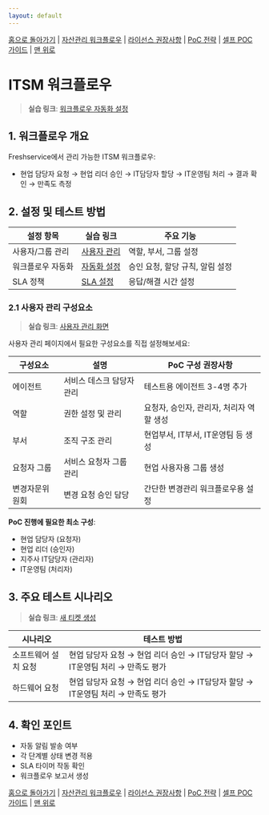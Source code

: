 ```yaml
---
layout: default
---
```

[홈으로 돌아가기](../) | [자산관리 워크플로우](../asset-management/) | [라이선스 권장사항](../license-recommendations/) | [PoC 전략](../strategy/) | [셀프 POC 가이드](../self-service-poc/) | <a href="#top" id="top">맨 위로</a>

# ITSM 워크플로우 

> **실습 링크**: <a href="https://gsholdings.freshservice.com/ws/2/admin/automators" target="_blank">워크플로우 자동화 설정</a>

## 1. 워크플로우 개요

Freshservice에서 관리 가능한 ITSM 워크플로우:
- 현업 담당자 요청 → 현업 리더 승인 → IT담당자 할당 → IT운영팀 처리 → 결과 확인 → 만족도 측정

## 2. 설정 및 테스트 방법

| 설정 항목 | 실습 링크 | 주요 기능 |
|---------|-----------|---------|
| 사용자/그룹 관리 | [사용자 관리](https://gsholdings.freshservice.com/ws/2/admin/home) | 역할, 부서, 그룹 설정 |
| 워크플로우 자동화 | [자동화 설정](https://gsholdings.freshservice.com/ws/2/admin/automators) | 승인 요청, 할당 규칙, 알림 설정 |
| SLA 정책 | [SLA 설정](https://gsholdings.freshservice.com/ws/2/admin/sla_policies) | 응답/해결 시간 설정 |

### 2.1 사용자 관리 구성요소

> **실습 링크**: <a href="https://gsholdings.freshservice.com/ws/2/admin/home" target="_blank">사용자 관리 화면</a>

사용자 관리 페이지에서 필요한 구성요소를 직접 설정해보세요:

| 구성요소 | 설명 | PoC 구성 권장사항 |
|---------|------|-----------------|
| 에이전트 | 서비스 데스크 담당자 관리 | 테스트용 에이전트 3-4명 추가 |
| 역할 | 권한 설정 및 관리 | 요청자, 승인자, 관리자, 처리자 역할 생성 |
| 부서 | 조직 구조 관리 | 현업부서, IT부서, IT운영팀 등 생성 |
| 요청자 그룹 | 서비스 요청자 그룹 관리 | 현업 사용자용 그룹 생성 |
| 변경자문위원회 | 변경 요청 승인 담당 | 간단한 변경관리 워크플로우용 설정 |

**PoC 진행에 필요한 최소 구성**:
- 현업 담당자 (요청자)
- 현업 리더 (승인자)
- 지주사 IT담당자 (관리자)
- IT운영팀 (처리자)

## 3. 주요 테스트 시나리오

> **실습 링크**: <a href="https://gsholdings.freshservice.com/support/tickets/new" target="_blank">새 티켓 생성</a>

| 시나리오 | 테스트 방법 |
|---------|------------|
| 소프트웨어 설치 요청 | 현업 담당자 요청 → 현업 리더 승인 → IT담당자 할당 → IT운영팀 처리 → 만족도 평가 |
| 하드웨어 요청 | 현업 담당자 요청 → 현업 리더 승인 → IT담당자 할당 → IT운영팀 처리 → 만족도 평가 |

## 4. 확인 포인트

- 자동 알림 발송 여부
- 각 단계별 상태 변경 적용
- SLA 타이머 작동 확인
- 워크플로우 보고서 생성

[홈으로 돌아가기](../) | [자산관리 워크플로우](../asset-management/) | [라이선스 권장사항](../license-recommendations/) | [PoC 전략](../strategy/) | [셀프 POC 가이드](../self-service-poc/) | <a href="#top">맨 위로</a>
